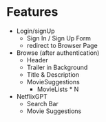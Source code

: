 # Features

- Login/signUp 
    - Sign In / Sign Up Form
    - redirect to Browser Page
- Browse (after authentication)
    - Header
    - Trailer in Background
    - Title & Description
    - MovieSuggestions
        - MovieLists * N
- NetflixGPT
    - Search Bar
    - Movie Suggestions
